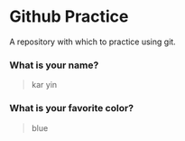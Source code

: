 # Github Practice

A repository with which to practice using git.

### What is your name?

> kar yin


### What is your favorite color?

> blue